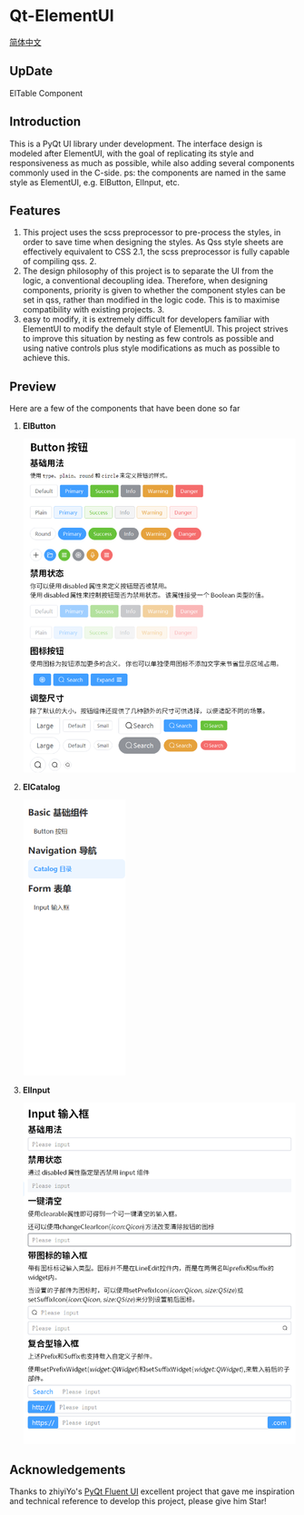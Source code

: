 # Qt-ElementUI

[简体中文](README_zh.md)

## UpDate
ElTable Component

## Introduction
This is a PyQt UI library under development. The interface design is modeled after ElementUI, with the goal of replicating its style and responsiveness as much as possible, while also adding several components commonly used in the C-side.
ps: the components are named in the same style as ElementUI, e.g. ElButton, ElInput, etc.

## Features
1. This project uses the scss preprocessor to pre-process the styles, in order to save time when designing the styles. As Qss style sheets are effectively equivalent to CSS 2.1, the scss preprocessor is fully capable of compiling qss. 2.
2. The design philosophy of this project is to separate the UI from the logic, a conventional decoupling idea. Therefore, when designing components, priority is given to whether the component styles can be set in qss, rather than modified in the logic code. This is to maximise compatibility with existing projects. 3.
3. easy to modify, it is extremely difficult for developers familiar with ElementUI to modify the default style of ElementUI. This project strives to improve this situation by nesting as few controls as possible and using native controls plus style modifications as much as possible to achieve this.

## Preview
Here are a few of the components that have been done so far
1. **ElButton**

   <img src=".\resource\img\button_show.png" alt="catalog_show" style="zoom:67%;" />

2. **ElCatalog**

    <img src=".\resource\img\catalog_show.png" alt="catalog_show" style="zoom:67%;" />

3. **ElInput**

    <img src=".\resource\img\input_show.png" alt="catalog_show" style="zoom:67%;" />
## Acknowledgements
Thanks to zhiyiYo's [PyQt Fluent UI](https://github.com/zhiyiYo/PyQt-Fluent-Widgets) excellent project that gave me inspiration and technical reference to develop this project, please give him Star!
